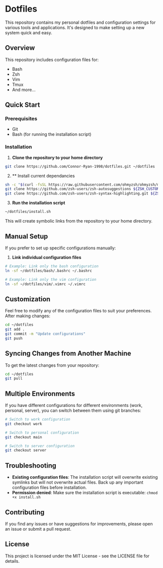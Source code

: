 # Dotfiles

This repository contains my personal dotfiles and configuration settings for various tools and applications. It's designed to make setting up a new system quick and easy.

## Overview

This repository includes configuration files for:
- Bash
- Zsh
- Vim
- Tmux
- And more...

## Quick Start

### Prerequisites

- Git
- Bash (for running the installation script)

### Installation

1. **Clone the repository to your home directory**

```bash
git clone https://github.com/Connor-Ryan-1998/dotfiles.git ~/dotfiles
```

2. ** Install current dependancies
```bash
sh -c "$(curl -fsSL https://raw.githubusercontent.com/ohmyzsh/ohmyzsh/master/tools/install.sh)"
git clone https://github.com/zsh-users/zsh-autosuggestions ${ZSH_CUSTOM:-~/.zsh/}/zsh-autosuggestions
git clone https://github.com/zsh-users/zsh-syntax-highlighting.git ${ZSH_CUSTOM:-~/.zsh}/zsh-syntax-highlighting
```




3. **Run the installation script**

```bash
~/dotfiles/install.sh
```

This will create symbolic links from the repository to your home directory.

## Manual Setup

If you prefer to set up specific configurations manually:

1. **Link individual configuration files**

```bash
# Example: Link only the bash configuration
ln -sf ~/dotfiles/bash/.bashrc ~/.bashrc

# Example: Link only the vim configuration
ln -sf ~/dotfiles/vim/.vimrc ~/.vimrc
```

## Customization

Feel free to modify any of the configuration files to suit your preferences. After making changes:

```bash
cd ~/dotfiles
git add .
git commit -m "Update configurations"
git push
```

## Syncing Changes from Another Machine

To get the latest changes from your repository:

```bash
cd ~/dotfiles
git pull
```

## Multiple Environments

If you have different configurations for different environments (work, personal, server), you can switch between them using git branches:

```bash
# Switch to work configuration
git checkout work

# Switch to personal configuration
git checkout main

# Switch to server configuration
git checkout server
```

## Troubleshooting

- **Existing configuration files**: The installation script will overwrite existing symlinks but will not overwrite actual files. Back up any important configuration files before installation.
- **Permission denied**: Make sure the installation script is executable: `chmod +x install.sh`

## Contributing

If you find any issues or have suggestions for improvements, please open an issue or submit a pull request.

## License

This project is licensed under the MIT License - see the LICENSE file for details.
